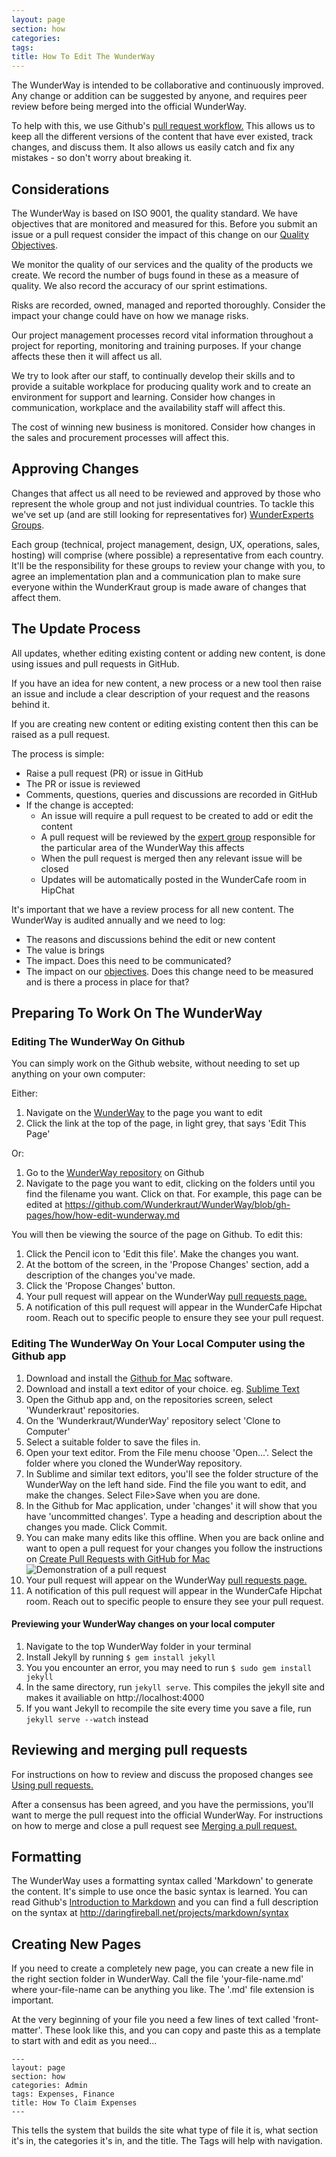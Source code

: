 ```yaml
---
layout: page
section: how
categories:
tags:
title: How To Edit The WunderWay
---
```


The WunderWay is intended to be collaborative and continuously improved. Any change or addition can be suggested by anyone, and requires peer review before being merged into the official WunderWay.

To help with this, we use Github's [pull request workflow.](https://help.github.com/articles/using-pull-requests/) This allows us to keep all the different versions of the content that have ever existed, track changes, and discuss them. It also allows us easily catch and fix any mistakes - so don't worry about breaking it.

## Considerations

The WunderWay is based on ISO 9001, the quality standard. We have objectives that are monitored and measured for this. Before you submit an issue or a pull request consider the impact of this change on our [Quality Objectives](/about-this-site/quality-management-system/quality-objectives/).

We monitor the quality of our services and the quality of the products we create. We record the number of bugs found in these as a measure of quality. We also record the accuracy of our sprint estimations.

Risks are recorded, owned, managed and reported thoroughly. Consider the impact your change could have on how we manage risks.

Our project management processes record vital information throughout a project for reporting, monitoring and training purposes. If your change affects these then it will affect us all.

We try to look after our staff, to continually develop their skills and to provide a suitable workplace for producing quality work and to create an environment for support and learning. Consider how changes in communication, workplace and the availability staff will affect this.

The cost of winning new business is monitored. Consider how changes in the sales and procurement processes will affect this.

## Approving Changes

Changes that affect us all need to be reviewed and approved by those who represent the whole group and not just individual countries. To tackle this we've set up (and are still looking for representatives for) [WunderExperts Groups](/about-this-site/wunder-experts-groups/).

Each group (technical, project management, design, UX, operations, sales, hosting) will comprise (where possible) a representative from each country. It'll be the responsibility for these groups to review your change with you, to agree an implementation plan and a communication plan to make sure everyone within the WunderKraut group is made aware of changes that affect them.


## The Update Process

All updates, whether editing existing content or adding new content, is done using issues and pull requests in GitHub.

If you have an idea for new content, a new process or a new tool then raise an issue and include a clear description of your request and the reasons behind it.

If you are creating new content or editing existing content then this can be raised as a pull request.

The process is simple:

 - Raise a pull request (PR) or issue in GitHub
 - The PR or issue is reviewed
 - Comments, questions, queries and discussions are recorded in GitHub
 - If the change is accepted:
	 - An issue will require a pull request to be created to add or edit the content
	 - A pull request will be reviewed by the [expert group](/about-this-site/wunder-experts-groups/) responsible for the particular area of the WunderWay this affects
	 - When the pull request is merged then any relevant issue will be closed
	 - Updates will be automatically posted in the WunderCafe room in HipChat

It's important that we have a review process for all new content. The WunderWay is audited annually and we need to log:

 - The reasons and discussions behind the edit or new content
 - The value is brings
 - The impact. Does this need to be communicated?
 - The impact on our [objectives](/about-this-site/quality-management-system/quality-objectives/). Does this change need to be measured and is there a process in place for that?

## Preparing To Work On The WunderWay

### Editing The WunderWay On Github
You can simply work on the Github website, without needing to set up anything on your own computer:

Either:

1. Navigate on the [WunderWay](http://way.wunder.io) to the page you want to edit
2. Click the link at the top of the page, in light grey, that says 'Edit This Page'

Or:

1. Go to the [WunderWay repository](https://github.com/Wunderkraut/WunderWay) on Github
2. Navigate to the page you want to edit, clicking on the folders until you find the filename you want. Click on that. For example, this page can be edited at https://github.com/Wunderkraut/WunderWay/blob/gh-pages/how/how-edit-wunderway.md

You will then be viewing the source of the page on Github. To edit this:

1. Click the Pencil icon to 'Edit this file'. Make the changes you want.
2. At the bottom of the screen, in the 'Propose Changes' section, add a description of the changes you've made.
3. Click the 'Propose Changes' button.
4. Your pull request will appear on the WunderWay [pull requests page.](https://github.com/wunderkraut/WunderWay/pulls)
5. A notification of this pull request will appear in the WunderCafe Hipchat room. Reach out to specific people to ensure they see your pull request.

### Editing The WunderWay On Your Local Computer using the Github app
1. Download and install the [Github for Mac](https://mac.github.com/) software.
2. Download and install a text editor of your choice. eg. [Sublime Text](http://www.sublimetext.com/)
3. Open the Github app and, on the repositories screen, select 'Wunderkraut' repositories.
4. On the 'Wunderkraut/WunderWay' repository select 'Clone to Computer'
5. Select a suitable folder to save the files in.
6. Open your text editor. From the File menu choose 'Open...'. Select the folder where you cloned the WunderWay repository.
7. In Sublime and similar text editors, you'll see the folder structure of the WunderWay on the left hand side. Find the file you want to edit, and make the changes. Select File>Save when you are done.
8. In the Github for Mac application, under 'changes' it will show that you have 'uncommitted changes'. Type a heading and description about the changes you made. Click Commit.
9. You can make many edits like this offline. When you are back online and want to open a pull request for your changes you follow the instructions on [Create Pull Requests with GitHub for Mac](https://github.com/blog/1946-create-pull-requests-with-github-for-mac) ![Demonstration of a pull request](https://cloud.githubusercontent.com/assets/13760/5697198/35b8c866-999f-11e4-91c1-7af538f2ced5.gif)
10. Your pull request will appear on the WunderWay [pull requests page.](https://github.com/wunderkraut/WunderWay/pulls)
11. A notification of this pull request will appear in the WunderCafe Hipchat room. Reach out to specific people to ensure they see your pull request.


#### Previewing your WunderWay changes on your local computer
1. Navigate to the top WunderWay folder in your terminal
2. Install Jekyll by running ``` $ gem install jekyll ```
3. You you encounter an error, you may need to run ``` $ sudo gem install jekyll ```
4. In the same directory, run ``` jekyll serve ```. This compiles the jekyll site and makes it availiable on http://localhost:4000
5. If you want Jekyll to recompile the site every time you save a file, run ``` jekyll serve --watch ``` instead


## Reviewing and merging pull requests
For instructions on how to review and discuss the proposed changes see [Using pull requests.](https://help.github.com/articles/using-pull-requests/#reviewing-proposed-changes)

After a consensus has been agreed, and you have the permissions, you'll want to merge the pull request into the official WunderWay. For instructions on how to merge and close a pull request see [Merging a pull request.](https://help.github.com/articles/merging-a-pull-request/)


## Formatting
The WunderWay uses a formatting syntax called 'Markdown' to generate the content. It's simple to use once the basic syntax is learned. You can read Github's [Introduction to Markdown](https://guides.github.com/features/mastering-markdown/) and you can find a full description on the syntax at http://daringfireball.net/projects/markdown/syntax

## Creating New Pages
If you need to create a completely new page, you can create a new file in the right section folder in WunderWay. Call the file 'your-file-name.md' where your-file-name can be anything you like. The '.md' file extension is important.

At the very beginning of your file you need a few lines of text called 'front-matter'. These look like this, and you can copy and paste this as a template to start with and edit as you need...

    ---
    layout: page
    section: how
    categories: Admin
    tags: Expenses, Finance
    title: How To Claim Expenses
    ---

This tells the system that builds the site what type of file it is, what section it's in, the categories it's in, and the title. The Tags will help with navigation.
